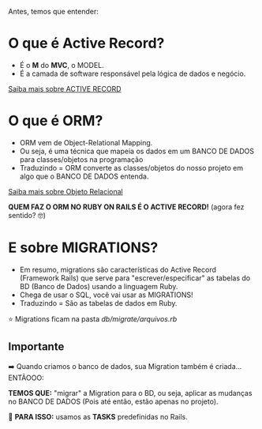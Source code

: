 Antes, temos que entender:

# O que é Active Record?

+ É o **M** do **MVC**, o MODEL.
+ É a camada de software responsável pela lógica de dados e negócio.

[Saiba mais sobre ACTIVE RECORD](https://guides.rubyonrails.org/active_record_basics.html)

# O que é ORM?

+ ORM vem de Object-Relational Mapping.
+ Ou seja, é uma técnica que mapeia os dados em um BANCO DE DADOS para classes/objetos na programação
+ Traduzindo = ORM converte as classes/objetos do nosso projeto em algo que o BANCO DE DADOS entenda.

[Saiba mais sobre Objeto Relacional](https://pt.wikipedia.org/wiki/Mapeamento_objeto-relacional)

**QUEM FAZ O ORM NO RUBY ON RAILS É O ACTIVE RECORD!** (agora fez sentido? 🤓)

# E sobre MIGRATIONS?

+ Em resumo, migrations são características do Active Record (Framework Rails) que serve para "escrever/especificar" as tabelas do BD (Banco de Dados) usando a linguagem Ruby.
+ Chega de usar o SQL, você vai usar as MIGRATIONS!
+ Traduzindo = São as tabelas de dados em Ruby.

⭐ Migrations ficam na pasta *db/migrate/arquivos.rb*

## Importante

➡️ Quando criamos o banco de dados, sua Migration também é criada... ENTÃOOO:

**TEMOS QUE:** "migrar" a Migration para o BD, ou seja, aplicar as mudanças no BANCO DE DADOS (Pois até então, estão apenas no projeto).

🔴 **PARA ISSO:** usamos as **TASKS** predefinidas no Rails.





